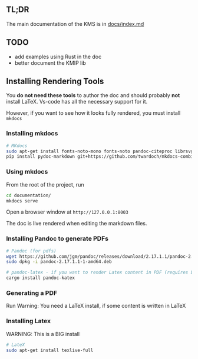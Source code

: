 ## TL;DR

The main documentation of the KMS is in [docs/index.md](./docs/index.md)

## TODO

- add examples using Rust in the doc
- better document the KMIP lib

## Installing Rendering Tools

You **do not need these tools** to author the doc and should probably **not** install LaTeX.
Vs-code has all the necessary support for it.

However, if you want to see how it looks fully rendered, you must install `mkdocs`

### Installing mkdocs

```sh
# MKdocs
sudo apt-get install fonts-noto-mono fonts-noto pandoc-citeproc librsvg2-bin
pip install pydoc-markdown git+https://github.com/twardoch/mkdocs-combine.git mkdocs-kroki-plugin mkdocs-meta-descriptions-plugin mkdocs-material  pandoc-latex-admonition install markdown-katex git+https://gitlab.com/myriacore/pandoc-kroki-filter.git
```

### Using mkdocs

From the root of the project, run

```bash
cd documentation/
mkdocs serve
```

Open a browser window at `http://127.0.0.1:8003`

The doc is live rendered when editing the markdown files.

### Installing Pandoc to generate PDFs

```sh
# Pandoc (for pdfs)
wget https://github.com/jgm/pandoc/releases/download/2.17.1.1/pandoc-2.17.1.1-1-amd64.deb
sudo dpkg -i pandoc-2.17.1.1-1-amd64.deb

# pandoc-latex - if you want to render Latex content in PDF (requires Latex)
cargo install pandoc-katex
```

### Generating a PDF

Run
Warning: You need a LaTeX install, if some content is written in LaTeX

### Installing Latex

WARNING: This is a BIG install

```sh
# LateX
sudo apt-get install texlive-full
```

